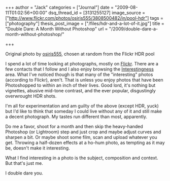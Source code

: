 +++
author = "Jack"
categories = ["Journal"]
date = "2009-08-11T01:02:56+00:00"
dsq_thread_id = [3131255127]
image_source = ["http://www.flickr.com/photos/osiris555/3808500482/in/pool-hdr"]
tags = ["photography"]
thesis_post_image = ["/files/hdr-and-a-lot-of-it.jpg"]
title = "Double Dare: A Month Without Photoshop"
url = "/2009/double-dare-a-month-without-photoshop/"

+++

<span class="photo_caption">Original photo by [osiris555](http://www.flickr.com/photos/osiris555/3808500482/in/pool-hdr), chosen at random from the Flickr HDR pool</span>

I spend a lot of time looking at photographs, mostly on [Flickr](http://flickr.com/). There are a few contacts that I follow and I also enjoy browsing the [Interestingness](http://www.flickr.com/explore/interesting/7days/) area. What I've noticed though is that many of the "interesting" photos (according to Flickr), aren't. That is unless you enjoy photos that have been Photoshopped to within an inch of their lives. Good lord, it's nothing but vignettes, abusive mid-tone contrast, and the ever popular, disgustingly overwrought HDR shots.

I'm all for experimentation and am guilty of the above (except HDR, yuck) but I'd like to think that someday I could live without any of it and still make a decent photograph. My tastes run different than most, apparently.

Do me a favor, shoot for a month and then skip the heavy-handed Photoshop (or Lightroom) step and just crop and maybe adjust curves and sharpen a bit. Or maybe shoot some film, scan and upload whatever you get. Throwing a half-dozen effects at a ho-hum photo, as tempting as it may be, doesn't make it interesting.

What I find interesting in a photo is the subject, composition and context. But that's just me.

I double dare you.